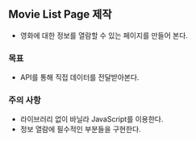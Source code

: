 ## Movie List Page 제작
 - 영화에 대한 정보를 열람할 수 있는 페이지를 만들어 본다.

### 목표
 - API를 통해 직접 데이터를 전달받아본다.

### 주의 사항
 - 라이브러리 없이 바닐라 JavaScript를 이용한다.
 - 정보 열람에 필수적인 부분들을 구현한다.
